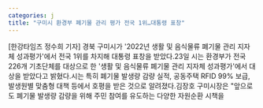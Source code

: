 ```yaml
---
categories: j
title: "구미시 환경부 폐기물 관리 평가 전국 1위…대통령 표창"
---
```

[한강타임즈 정수희 기자] 경북 구미시가 &#39;2022년 생활 및 음식물류 폐기물 관리 지자체 성과평가&#39;에서 전국 1위를 차지해 대통령 표창을 받았다.23일 시는 환경부가 전국 226개 기초단체를 대상으로 한 &#39;생활 및 음식물류 폐기물 관리 지자체 성과평가&#39;에서 대상을 받았다고 밝혔다.시는 특히 폐기물 발생량 감량 실적, 공동주택 RFID 99% 보급, 발생원별 맞춤형 대책 등에서 호평을 받은 것으로 알려졌다.김장호 구미시장은 "앞으로도 폐기물 발생량 감량을 위해 주민 참여를 유도하는 다양한 자원순환 시책을